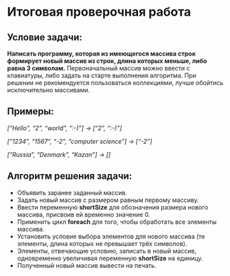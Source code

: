 # Итоговая проверочная работа

## Условие задачи: 
 **Написать программу, которая из имеющегося массива строк формирует новый массив из строк, длина которых меньше, либо равна 3 символам.** Первоначальный массив можно ввести с клавиатуры, либо задать на старте выполнения алгоритма. При решении не рекомендуется пользоваться коллекциями, лучше обойтись исключительно массивами.

 ## Примеры: 
*[“Hello”, “2”, “world”, “:-)”] → [“2”, “:-)”]*

*[“1234”, “1567”, “-2”, “computer science”] → [“-2”]*

*[“Russia”, “Denmark”, “Kazan”] → []*

## Алгоритм решения задачи:
* Объявить заранее заданный массив.
* Задать новый массив с размером равным первому массиву.
* Ввести переменную **shortSize** для обозначения размера нового массива, присвоив ей временно значение 0.
* Применить цикл **foreach** для того, чтобы обработать все элементы массива.
* Установить условие выбора элементов для нового массива (те элементы, длина которых не превышает трёх символов).
* Элементы, отвечающие условию, записать в новый массив, одновременно увеличивая переменную **shortSize** на единицу.
* Полученный новый массив вывести на печать.